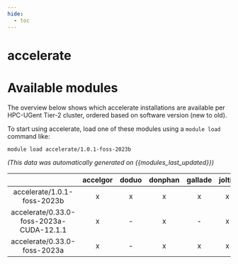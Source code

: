 ```yaml
---
hide:
  - toc
---
```


accelerate
==========

# Available modules


The overview below shows which accelerate installations are available per HPC-UGent Tier-2 cluster, ordered based on software version (new to old).

To start using accelerate, load one of these modules using a `module load` command like:

```shell
module load accelerate/1.0.1-foss-2023b
```

*(This data was automatically generated on {{modules_last_updated}})*  

| |accelgor|doduo|donphan|gallade|joltik|litleo|shinx|
| :---: | :---: | :---: | :---: | :---: | :---: | :---: | :---: |
|accelerate/1.0.1-foss-2023b|x|x|x|x|x|x|x|
|accelerate/0.33.0-foss-2023a-CUDA-12.1.1|x|-|x|-|x|x|-|
|accelerate/0.33.0-foss-2023a|x|-|x|x|x|x|x|
